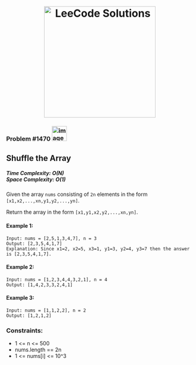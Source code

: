<h1 align="center"><a href="https://www.linkedin.com/in/antriksh1305/"><img src="https://camo.githubusercontent.com/1eca2365da012b44816f2402011dc3ba78cefbe78228b22d60161a898d015b67/68747470733a2f2f6d69726f2e6d656469756d2e636f6d2f6d61782f313230302f312a4c75723972724a49547346526e7549595552596b53672e6a706567" alt="LeeCode Solutions" width="300"></a>
</h1>

<h3>Problem #1470 <img width="40" alt="image" src="https://user-images.githubusercontent.com/100402656/215524434-d1db6ad6-5b3f-4bbe-b6cd-42dbf75cf387.png">
</h3>

## Shuffle the Array

<h5>Time Complexity: <b>O(N)</b> <br>Space Complexity: <b>O(1)</b></h5>

Given the array ```nums``` consisting of ```2n``` elements in the form ```[x1,x2,...,xn,y1,y2,...,yn]```.

Return the array in the form ```[x1,y1,x2,y2,...,xn,yn]```.

#### Example 1:
```
Input: nums = [2,5,1,3,4,7], n = 3
Output: [2,3,5,4,1,7] 
Explanation: Since x1=2, x2=5, x3=1, y1=3, y2=4, y3=7 then the answer is [2,3,5,4,1,7].
```

#### Example 2:
```
Input: nums = [1,2,3,4,4,3,2,1], n = 4
Output: [1,4,2,3,3,2,4,1]
```

#### Example 3:
```
Input: nums = [1,1,2,2], n = 2
Output: [1,2,1,2]
```

### Constraints:
- 1 <= n <= 500
- nums.length == 2n
- 1 <= nums[i] <= 10^3
